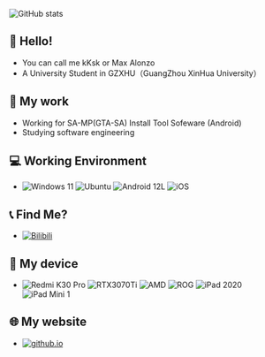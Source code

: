 ![GitHub stats](https://github-readme-stats.vercel.app/api?username=Zj031210&theme=moltack&show_icons=true)

## 👋 Hello!
- You can call me kKsk or Max Alonzo
- A University Student in GZXHU（GuangZhou XinHua University）


## 📁 My work
- Working for SA-MP(GTA-SA) Install Tool Sofeware (Android)
- Studying software engineering

## 💻 Working Environment
- ![Windows 11](https://img.shields.io/badge/Windows-11-blue?style=for-the-badge&logo=windows&logoColor=white) ![Ubuntu](https://img.shields.io/badge/Ubuntu-22.04-orange?style=for-the-badge&logo=ubuntu&logoColor=white) ![Android 12L](https://img.shields.io/badge/Android-12L-green?style=for-the-badge&logo=android&logoColor=white)
![iOS](https://img.shields.io/badge/iOS-15-white?style=for-the-badge&logo=apple&logoColor=white)

## 📞 Find Me?
- [![Bilibili](https://img.shields.io/badge/Bilibili-Alonzo__Max-ffb8c6?style=for-the-badge&logo=bilibili&logoColor=ffb8c6)](https://space.bilibili.com/126108468)

## 📱 My device
- ![Redmi K30 Pro](https://img.shields.io/badge/Xiaomi-Redmi%20K30%20Pro-orange?style=for-the-badge&logo=xiaomi&logoColor=orange) ![RTX3070Ti](https://img.shields.io/badge/NVIDIA-RTX3070Ti-green?style=for-the-badge&logo=nvidia&logoColor=brightgreen) ![AMD](https://img.shields.io/badge/AMD-Ryzen9%206900HX-orange?style=for-the-badge&logo=amd&logoColor=orange) ![ROG](https://img.shields.io/badge/ROG-Strix%20G17-red?style=for-the-badge&logo=republicofgamers&logoColor=fff) ![iPad 2020](https://img.shields.io/badge/Apple-iPad%202020-lightgrey?style=for-the-badge&logo=apple&logoColor=lightgrey) ![iPad Mini 1](https://img.shields.io/badge/Apple-iPad%20Mini%201-lightgrey?style=for-the-badge&logo=apple&logoColor=lightgrey)

## 🌐 My website
- [![github.io](https://img.shields.io/badge/kKsk's-Blog-fdf6e3?style=for-the-badge&logo=blogger&logoColor=fdf6e3)](https://zj031210.github.io/)

